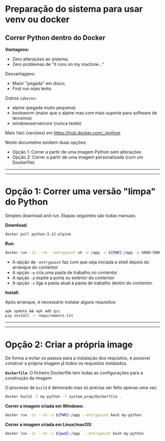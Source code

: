 # Preparação do sistema para usar venv ou docker
## Correr Python dentro do Docker


**Vantagens:**
* Zero alterações ao sistema;
* Zero problemas de "it runs on my machine..."


Desvantagens:
* Maior "pegada" em disco;
* First run mais lento.


Outros `sabores`:
* alpine (pegada muito pequena)
* bookworm (maior que o alpine mas com mais suporte para software de terceiros)
* windowsservercore (nunca testei)

Mais `TAGS` (versões) em https://hub.docker.com/_/python

Neste documetno existem duas opções:

* Opção 1: Correr a partir de uma imagem Python sem alterações
* Opção 2: Correr a partir de uma imagem personalizada (com um Dockerfile)


* * *
* * *


# Opção 1: Correr uma versão "limpa" do Python
Simples download and run. Etapas seguintes são todas manuais.

**Download:**

```bash
docker pull python:3.12-alpine
```

**Run:**
```bash
docker run -it --rm --entrypoint sh -w /app -v ${PWD}:/app -p 5000:5000 python:3.12-alpine
```
* A opção de `-entrypoint`  faz com que seja iniciada a shell depois do arranque do contentor
* A opção `-w` cria uma pasta de trabalho no contentor
* A opção `-p` expõe a porta ou exterior do contentor
* A opção `-v` liga a pasta atual à pasta de trabalho dentro do contentor.


**Install:**

Após arranque, é necessário instalar alguns requisitos:

```bash
apk update && apk add gcc
pip install -r requirements.txt
```


* * *
* * *


# Opção 2: Criar a própria image
De forma a evitar os passos para a instalação dos requisitos, é possível construir a própria imagem já todos os requisitos instalados.


**`Dockerfile`**:
O ficheiro Dockerfile tem todas as configurações para a construção da imagem 

O processo de `build` é demorado mas só precisa ser feito apenas uma vez.

```bash
docker build -t my-python -f system_prep/Dockerfile .
```


**Correr a imagem criada em Windows:**
```bash
docker run -it --rm -v ${PWD}:/app --entrypoint bash my-python
```

**Correr a imagem criada em Linux/macOS:**
```bash
docker run -it --rm -v ${pwd}:/app  --entrypoint bash my-python
```